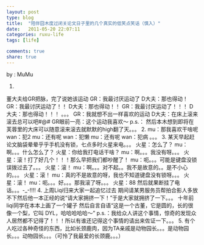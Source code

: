 ```yaml
---
layout: post
type: blog
title:  "陪伴囧木度过闭关论文日子里的几个真实的低笑点笑话（慎入）"
date:   2011-05-20 22:07:11
categories: ruxu-life
tags: [life]

comments: true
share: true
---
```

by : MuMu

1.
董大夫给GR把脉，完了说她该运动
GR：我最讨厌运动了
D大夫：那也得动！
GR：我最讨厌运动了！！
D大夫：那也得动！！
GR：我最讨厌运动了！！！
D大夫：那也得动！！！
。。。
GR：我就想不出一样喜欢的运动
D大夫：在床上滚来滚去总可以吧#@#
GR眼前一亮：这个运动我喜欢～
p.s.： 然后本木想到即将在芙蓉里的大床可以随意滚来滚去就默默的high翻了天。。。
2.
mu：那我喜欢干啥呢
wan：犯2
mu：还有呢
wan：犯懒
mu：还有呢
wan：犯病
。。。
3.
某天早起赶论文脑袋晕晕乎乎手机没有锁，七点多时火星来电。。。
火星：怎么了？
mu：啊。。。什么怎么了？
火星：你给我打电话干啥？
mu：啊。。。我没有呀。。。
火星：滚！打了好几个！！！那么早把我们都吵醒了！
mu：呃。。。可能是键盘没锁误拨过去了。。。
火星：滚！
mu：啊。。。对不起。。我不是故意的。。是不小心的。。。
火星：滚！
mu：真的不是故意的呀，我也不知道键盘没有锁呀。。。
火星：滚！
mu：呃。。。好。。。那我滚了呀。。。
火星：88
然后就果断挂了电话。。。-_-!!!!
4.
上周Liqi归来大家一起追忆过去
期间请某男服务员帮拍合影人多放不下然后他一本正经的说“请大家拥挤一下！”于是大家就拥挤了一下。。。
十年前liqi同学在本本上画了一个罐子
然后自言自语“这是一个古董，它是圆的，长的很像一个梨，它叫 DYL，哈哈哈哈哈～”
p.s.：我给众人讲这个事情，惊奇的发现众人居然都不记得了！！！所以有谁还记得这个事情的请出来佐证一下。。。
5.
有个人吃过各种奇怪的东西，比如长颈鹿肉，因为TA亲戚是动物园长。。。是动物园长。。。动物园长。。。（可怜了我最爱的长颈鹿。。。）
